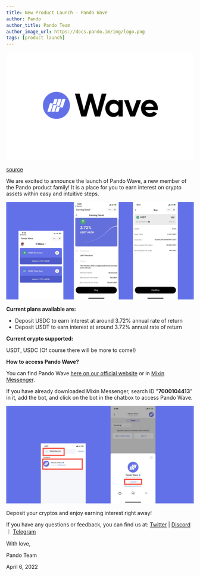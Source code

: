 ```yaml
---
title: New Product Launch - Pando Wave
author: Pando
author_title: Pando Team
author_image_url: https://docs.pando.im/img/logo.png
tags: [product launch]
---
```


![](./assets/wave-logo.png)

[source](https://pando.im/news/2022/2022-04-06-pando-wave-launch/)

We are excited to announce the launch of Pando Wave, a new member of the Pando product family! It is a place for you to earn interest on crypto assets within easy and intuitive steps. 

![](./assets/wave1.png)


**Current plans available are:**

- Deposit USDC to earn interest at around 3.72% annual rate of return
- Deposit USDT to earn interest at around 3.72% annual rate of return 


**Current crypto supported:** 

USDT, USDC (Of course there will be more to come!)


**How to access Pando Wave?**

You can find Pando Wave [here on our official website](https://bit.ly/35eB4AE) or in [Mixin Messenger](https://mixin.one/messenger). 

If you have already downloaded Mixin Messenger, search ID "**7000104413**" in it, add the bot, and click on the bot in the chatbox to access Pando Wave.

![](./assets/wave2.png)

Deposit your cryptos and enjoy earning interest right away! 


If you have any questions or feedback, you can find us at: [Twitter](https://twitter.com/pando_im) | [Discord](https://discord.com/channels/868370529327910913/868370529327910916) ｜ [Telegram](https://t.me/pandoim)




With love,

Pando Team 

April 6, 2022  

